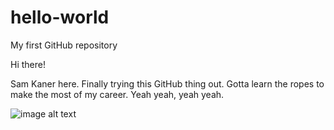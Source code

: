 # hello-world
My first GitHub repository

Hi there!

Sam Kaner here.
Finally trying this GitHub thing out.
Gotta learn the ropes to make the most of my career.
Yeah yeah, yeah yeah.

![image alt text](https://s3.amazonaws.com/hiphopdx-production/2017/04/Kendrick-Lamar-DAMN-album-cover-featured-827x620.jpg)
